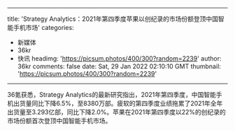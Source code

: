 
---
title: 'Strategy Analytics：2021年第四季度苹果以创纪录的市场份额登顶中国智能手机市场'
categories: 
 - 新媒体
 - 36kr
 - 快讯
headimg: 'https://picsum.photos/400/300?random=2239'
author: 36kr
comments: false
date: Sat, 29 Jan 2022 02:10:10 GMT
thumbnail: 'https://picsum.photos/400/300?random=2239'
---

<div>   
36氪获悉，Strategy Analytics的最新研究指出，2021年第四季度，中国智能手机出货量同比下降6.5%，至8380万部。疲软的第四季度业绩拖累了2021年全年出货量至3.293亿部，同比下降2.0%。苹果在2021年第四季度以22%的创纪录的市场份额首次登顶中国智能手机市场。  
</div>
            